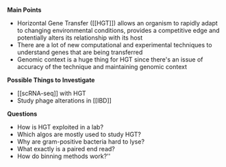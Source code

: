 **Main Points**
- Horizontal Gene Transfer ([[HGT]]) allows an organism to rapidly adapt to changing environmental conditions, provides a competitive edge and potentially alters its relationship with its host
- There are a lot of new computational and experimental techniques to understand genes that are being transferred 
- Genomic context is a huge thing for HGT since there's an issue of accuracy of the technique and maintaining genomic context

**Possible Things to Investigate**
- [[scRNA-seq]] with HGT
- Study phage alterations in [[IBD]]

**Questions**
- How is HGT exploited in a lab?
- Which algos are mostly used to study HGT?
- Why are gram-positive bacteria hard to lyse?
- What exactly is a paired end read?
- How do binning methods work?''